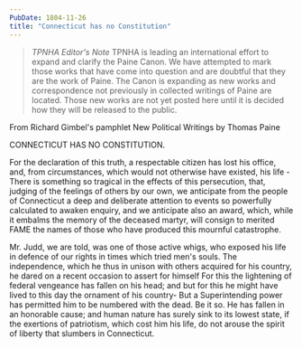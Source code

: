 ```yaml
---
PubDate: 1804-11-26
title: "Connecticut has no Constitution"
---
```


> *TPNHA Editor's Note*
> TPNHA is leading an international effort to expand and clarify the
> Paine Canon. We have attempted to mark those works that have come into
> question and are doubtful that they are the work of Paine. The Canon
> is expanding as new works and correspondence not previously in
> collected writings of Paine are located. Those new works are not yet
> posted here until it is decided how they will be released to the
> public.

From Richard Gimbel's pamphlet New Political Writings by Thomas Paine

CONNECTICUT HAS NO CONSTITUTION.

For the declaration of this truth, a respectable citizen has lost his office, and, from circumstances, which would not otherwise have existed, his life - There is something so tragical in the effects of this persecution, that, judging of the feelings of others by our own, we anticipate from the people of Connecticut a deep and deliberate attention to events so powerfully calculated to awaken enquiry, and we anticipate also an award, which, while it embalms the memory of the deceased martyr, will consign to merited FAME the names of those who have produced this mournful catastrophe.

Mr. Judd, we are told, was one of those active whigs, who exposed his life in defence of our rights in times which tried men's souls. The independence, which he thus in unison with others acquired for his country, he dared on a recent occasion to assert for himself For this the lightening of federal vengeance has fallen on his head; and but for this he might have lived to this day the ornament of his country- But a Superintending power has permitted him to be numbered with the dead. Be it so. He has fallen in an honorable cause; and human nature has surely sink to its lowest state, if the exertions of patriotism, which cost him his life, do not arouse the spirit of liberty that slumbers in Connecticut.
